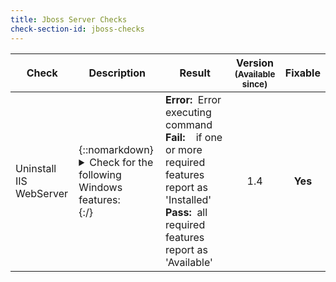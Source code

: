 ```yaml
---
title: Jboss Server Checks
check-section-id: jboss-checks
---
```


| Check                   | Description                                                                                                                                                                                                                                                                                                                                                                                                                                                                | Result                                                                                                                                                                                                     | Version<br><sub>(Available since)</sub> | **Fixable** |
| ----------------------- | -------------------------------------------------------------------------------------------------------------------------------------------------------------------------------------------------------------------------------------------------------------------------------------------------------------------------------------------------------------------------------------------------------------------------------------------------------------------------- | ---------------------------------------------------------------------------------------------------------------------------------------------------------------------------------------------------------- | :-------------------------------------: | :---------: |
| Uninstall IIS WebServer | {::nomarkdown}<details><summary>Check for the following Windows features: </summary><ul><li>Web-Default-Doc</li><li>Web-Static-Content</li><li>Web-Http-Logging</li><li>Web-Request-Monitor</li><li>Web-Basic-Auth</li><li>Web-Windows-Auth</li><li>Web-Net-Ext45</li><li>Web-Asp-Net45</li><li>Web-ISAPI-Ext</li><li>Web-ISAPI-Filter</li><li>Web-Mgmt-Console</li><li>Web-Stat-Compression</li><li>Web-Filtering</li><li>NET-WCF-HTTP-Activation</li></ul></details>{:/} | **Error:**&nbsp;&nbsp;Error executing command <br> **Fail:**&nbsp;&nbsp;&nbsp;&nbsp;if one or more required features report as 'Installed' <br> **Pass:**&nbsp;&nbsp;all required features report as 'Available' |                   1.4                   |   **Yes**   |
